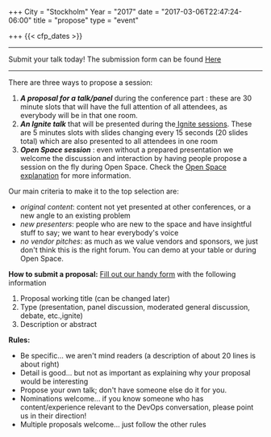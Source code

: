 +++
City = "Stockholm"
Year = "2017"
date = "2017-03-06T22:47:24-06:00"
title = "propose"
type = "event"

+++
  {{< cfp_dates >}}

---

Submit your talk today! The submission form can be found [Here](https://devopsdayssthlm.typeform.com/to/eMaXqd)

---
There are three ways to propose a session:
<ol>
  <li><strong><em>A proposal for a talk/panel</em></strong> during the conference part : these are 30 minute slots that will have the full attention of all attendees, as everybody will be in that one room.</li>
  <li><strong><em>An Ignite talk</em></strong> that will be presented during the<a href="/pages/ignite-talks-format"> Ignite sessions</a>. These are 5 minutes slots with slides changing every 15 seconds (20 slides total) which are also presented to all attendees in one room</li>
  <li><strong><em>Open Space session</em></strong> : even without a prepared presentation we welcome the discussion and interaction by having people propose a session on the fly during Open Space. Check the <a href="/pages/open-space-format">Open Space explanation</a> for more information.
</ol>

Our main criteria to make it to the top selection are:

- _original content_: content not yet presented at other conferences, or a new angle to an existing problem
- _new presenters_: people who are new to the space and have insightful stuff to say; we want to hear everybody's voice
- _no vendor pitches_: as much as we value vendors and sponsors, we just don't think this is the right forum. You can demo at your table or during Open Space.


<strong>How to submit a proposal:</strong> [Fill out our handy form](https://devopsdayssthlm.typeform.com/to/eMaXqd) with the following information
<ol>
    <li>Proposal working title (can be changed later)</li>
    <li>Type (presentation, panel discussion, moderated general discussion, debate, etc.,ignite)</li>
    <li>Description or abstract</li>
</ol>
<strong>Rules:</strong>
<ul>
    <li>Be specific... we aren't mind readers (a description of about 20 lines is about right)</li>
    <li>Detail is good... but not as important as explaining why your proposal would be interesting</li>
    <li>Propose your own talk; don't have someone else do it for you.</li>
    <li>Nominations welcome... if you know someone who has content/experience relevant to the DevOps conversation, please point us in their direction!</li>
    <li>Multiple proposals welcome... just follow the other rules</li>
</ul>
